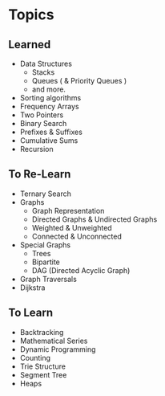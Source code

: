 # Topics
## Learned
  - Data Structures
      * Stacks
      * Queues ( & Priority Queues )
      * and more.
 - Sorting algorithms
 - Frequency Arrays
 - Two Pointers
 - Binary Search
 - Prefixes & Suffixes
 - Cumulative Sums
 - Recursion
## To Re-Learn
  - Ternary Search
  - Graphs
      * Graph Representation
      * Directed Graphs & Undirected Graphs
      * Weighted & Unweighted
      * Connected & Unconnected
  - Special Graphs
      * Trees
      * Bipartite
      * DAG (Directed Acyclic Graph)
  - Graph Traversals
  - Dijkstra
## To Learn
  - Backtracking
  - Mathematical Series
  - Dynamic Programming
  - Counting
  - Trie Structure
  - Segment Tree
  - Heaps

